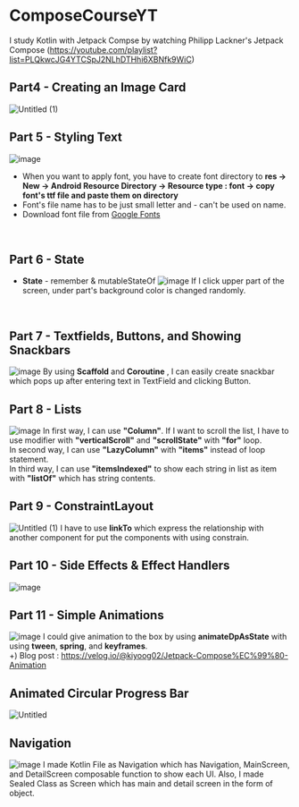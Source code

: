 # ComposeCourseYT
I study Kotlin with Jetpack Compse by watching  Philipp Lackner's Jetpack Compose (https://youtube.com/playlist?list=PLQkwcJG4YTCSpJ2NLhDTHhi6XBNfk9WiC)
<br>

## Part4 - Creating an Image Card
![Untitled (1)](https://user-images.githubusercontent.com/52899340/135005754-bbded908-0c04-4fd6-ac30-924dd177aa27.png)
<br>

## Part 5 - Styling Text
![image](https://user-images.githubusercontent.com/52899340/135008281-2b9d3986-8b56-413a-a0ea-ccb783af26fd.png)
- When you want to apply font, you have to create font directory to __res -> New -> Android Resource Directory -> Resource type : font -> copy font's ttf file and paste them on directory__
- Font's file name has to be just small letter and - can't be used on name.
- Download font file from [Google Fonts](https://fonts.google.com/)
<br>

## Part 6 - State
- **State** - remember & mutableStateOf
![image](https://user-images.githubusercontent.com/52899340/135186612-36c8a650-5138-4d5f-9698-ce29f7eb9937.png)
If I click upper part of the screen, under part's background color is changed randomly.
<br>

## Part 7 - Textfields, Buttons, and Showing Snackbars
![image](https://user-images.githubusercontent.com/52899340/135391747-158783a7-9000-4f35-8666-5edbaf7228c5.png)
By using **Scaffold** and **Coroutine** , I can easily create snackbar which pops up after entering text in TextField and clicking Button.
<br>

## Part 8 - Lists
![image](https://user-images.githubusercontent.com/52899340/135551136-5debdd94-3412-423d-9433-82221549baf5.png)
In first way, I can use **"Column"**. If I want to scroll the list, I have to use modifier with **"verticalScroll"** and **"scrollState"** with **"for"** loop. <br>
In second way, I can use **"LazyColumn"** with **"items"** instead of loop statement. <br>
In third way, I can use **"itemsIndexed"** to show each string in list as item with **"listOf"** which has string contents.
<br>

## Part 9 - ConstraintLayout
![Untitled (1)](https://user-images.githubusercontent.com/52899340/135755204-6870a63f-0cfd-42bf-ae9f-9b21d1b8d3b2.png)
I have to use **linkTo** which express the relationship with another component for put the components with using constrain.
<br>

## Part 10 - Side Effects & Effect Handlers
![image](https://user-images.githubusercontent.com/52899340/136043667-986b4aff-52c7-42d8-9455-196a85b4ebbb.png)
<br>

## Part 11 - Simple Animations
![image](https://user-images.githubusercontent.com/52899340/136043699-0f6504f1-b83d-4a9f-ae65-ce097b47602c.png)
I could give animation to the box by using **animateDpAsState** with using **tween**, **spring**, and **keyframes**.  
+) Blog post : https://velog.io/@kiyoog02/Jetpack-Compose%EC%99%80-Animation
<br>

## Animated Circular Progress Bar
![Untitled](https://user-images.githubusercontent.com/52899340/136124713-7fdbaa42-5c93-4c09-b11d-a3299b484aac.png)
<br>

## Navigation
![image](https://user-images.githubusercontent.com/52899340/136579638-6a5d7d4e-4f4d-4c4f-a8f0-d925061db400.png)
I made Kotlin File as Navigation which has Navigation, MainScreen, and DetailScreen composable function to show each UI.
Also, I made Sealed Class as Screen which has main and detail screen in the form of object.
